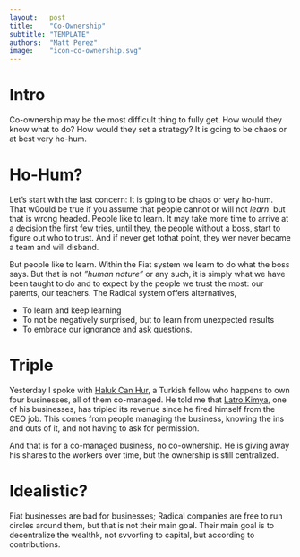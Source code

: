 ```yaml
---
layout:   post
title:    "Co-Ownership"
subtitle: "TEMPLATE"
authors:  "Matt Perez"
image:    "icon-co-ownership.svg"
---
```


<div style='display:none; '>
 <p>Co-ownership may be the most difficult thing to fully get. A company without a CEO? That is impossible.</p>
</div>

<h1>Intro</h1>
 <p>Co-ownership may be the most difficult thing to fully get. How would they know what to do? How would they set a strategy? It is going to be chaos or at best very ho-hum.</p>

<h1>Ho-Hum?</h1>
 <p>Let&rsquo;s start with the last concern: It is going to be chaos or very ho-hum. That w0ould be true if you assume that people cannot or will not <em>learn</em>. but that is wrong headed. People like to learn. It may take more time to arrive at a decision the first few tries, until they, the people without a boss, start to figure out who to trust. And if never get tothat point, they wer never became a team and will disband.</p>
 <p>But people like to learn. Within the Fiat system we learn to do what the boss says. But that is not <em>&rdquo;human nature&rdquo;</em> or any such, it is simply what we have been taught to do and to expect by the people we trust the most: our parents, our teachers. The Radical system offers alternatives,</p>
  <ul>
   <li>To learn and keep learning</li>
   <li>To not be negatively surprised, but to learn from unexpected results</li>
   <li>To embrace our ignorance and ask questions.</li>
  </ul>

<h1>Triple</h1>
 <p>Yesterday I spoke with <a href="https://www.linkedin.com/in/halukcanhur/" target="_blank">Haluk Can Hur</a>, a Turkish fellow who happens to own four businesses, all of them co-managed. He told me that <a href="https://www.linkedin.com/search/results/all/?fetchDeterministicClustersOnly=true&heroEntityKey=urn%3Ali%3Aorganization%3A5148270&keywords=latro%20kimya&origin=RICH_QUERY_SUGGESTION&position=0&searchId=e92cfcd5-7f9b-4b3b-a0c0-aa4924019de7&sid=G1i&spellCorrectionEnabled=false" target="_blank">Latro Kimya</a>, one of his businesses, has tripled its revenue since he fired himself from the CEO job. This comes from people managing the business, knowing the ins and outs of it, and not having to ask for permission.</p>
 <p>And that is for a co-managed business, no co-ownership. He is giving away his shares to the workers over time, but the ownership is still centralized.</p>

<h1>Idealistic?</h1>
 <p>Fiat businesses are bad for businesses; Radical companies are free to run circles around them, but that is not their main goal. Their main goal is to decentralize the wealthk, not svvorfing to capital, but according to contributions.</p>